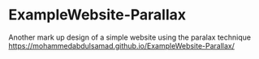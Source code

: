 # ExampleWebsite-Parallax
Another mark up design of a simple website using the paralax technique
 https://mohammedabdulsamad.github.io/ExampleWebsite-Parallax/
